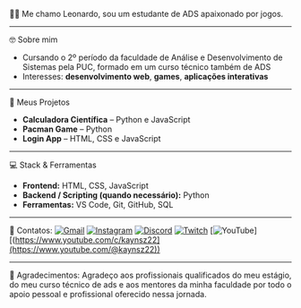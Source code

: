 🐱‍👤 Me chamo Leonardo, sou um estudante de ADS apaixonado por jogos.

---

🤓 Sobre mim
- Cursando o 2º período da faculdade de Análise e Desenvolvimento de Sistemas pela PUC, formado em um curso técnico também de ADS  
- Interesses: **desenvolvimento web**, **games**, **aplicações interativas**  

---

📓 Meus Projetos
- **Calculadora Científica** – Python e JavaScript  
- **Pacman Game** – Python  
- **Login App** – HTML, CSS e JavaScript  

---

💻 Stack & Ferramentas
- **Frontend:** HTML, CSS, JavaScript  
- **Backend / Scripting (quando necessário):** Python  
- **Ferramentas:** VS Code, Git, GitHub, SQL

---

📱 Contatos:
[![Gmail](https://img.shields.io/badge/-Gmail-D14836?style=for-the-badge&logo=gmail&logoColor=white)](mailto:danileo.anselmo@gmail.com)
[![Instagram](https://img.shields.io/badge/-Instagram-E4405F?style=for-the-badge&logo=instagram&logoColor=white)](https://www.instagram.com/leo_kklj)
[![Discord](https://img.shields.io/badge/-Discord-5865F2?style=for-the-badge&logo=discord&logoColor=white)](https://discord.gg/kayn_sz)
[![Twitch](https://img.shields.io/badge/-Twitch-9146FF?style=for-the-badge&logo=twitch&logoColor=white)](https://www.twitch.tv/seuusuario)
[![YouTube](https://img.shields.io/badge/-YouTube-FF0000?style=for-the-badge&logo=youtube&logoColor=white)][(https://www.youtube.com/c/kaynsz22](https://www.youtube.com/@kaynsz22))

---

📣 Agradecimentos:
Agradeço aos profissionais qualificados do meu estágio, do meu curso técnico de ads e aos mentores da minha faculdade por todo o apoio pessoal e profissional oferecido nessa jornada.
